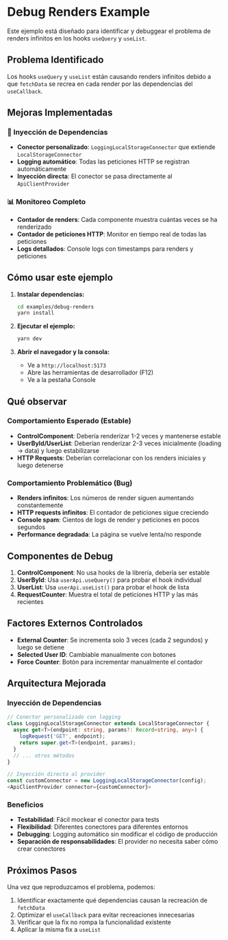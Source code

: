# Debug Renders Example

Este ejemplo está diseñado para identificar y debuggear el problema de renders infinitos en los hooks `useQuery` y `useList`.

## Problema Identificado

Los hooks `useQuery` y `useList` están causando renders infinitos debido a que `fetchData` se recrea en cada render por las dependencias del `useCallback`.

## Mejoras Implementadas

### 🔧 Inyección de Dependencias
- **Conector personalizado**: `LoggingLocalStorageConnector` que extiende `LocalStorageConnector`
- **Logging automático**: Todas las peticiones HTTP se registran automáticamente
- **Inyección directa**: El conector se pasa directamente al `ApiClientProvider`

### 📊 Monitoreo Completo
- **Contador de renders**: Cada componente muestra cuántas veces se ha renderizado
- **Contador de peticiones HTTP**: Monitor en tiempo real de todas las peticiones
- **Logs detallados**: Console logs con timestamps para renders y peticiones

## Cómo usar este ejemplo

1. **Instalar dependencias:**
   ```bash
   cd examples/debug-renders
   yarn install
   ```

2. **Ejecutar el ejemplo:**
   ```bash
   yarn dev
   ```

3. **Abrir el navegador y la consola:**
   - Ve a `http://localhost:5173`
   - Abre las herramientas de desarrollador (F12)
   - Ve a la pestaña Console

## Qué observar

### Comportamiento Esperado (Estable)
- **ControlComponent**: Debería renderizar 1-2 veces y mantenerse estable
- **UserById/UserList**: Deberían renderizar 2-3 veces inicialmente (loading → data) y luego estabilizarse
- **HTTP Requests**: Deberían correlacionar con los renders iniciales y luego detenerse

### Comportamiento Problemático (Bug)
- **Renders infinitos**: Los números de render siguen aumentando constantemente
- **HTTP requests infinitos**: El contador de peticiones sigue creciendo
- **Console spam**: Cientos de logs de render y peticiones en pocos segundos
- **Performance degradada**: La página se vuelve lenta/no responde

## Componentes de Debug

1. **ControlComponent**: No usa hooks de la librería, debería ser estable
2. **UserById**: Usa `userApi.useQuery()` para probar el hook individual
3. **UserList**: Usa `userApi.useList()` para probar el hook de lista
4. **RequestCounter**: Muestra el total de peticiones HTTP y las más recientes

## Factores Externos Controlados

- **External Counter**: Se incrementa solo 3 veces (cada 2 segundos) y luego se detiene
- **Selected User ID**: Cambiable manualmente con botones
- **Force Counter**: Botón para incrementar manualmente el contador

## Arquitectura Mejorada

### Inyección de Dependencias
```typescript
// Conector personalizado con logging
class LoggingLocalStorageConnector extends LocalStorageConnector {
  async get<T>(endpoint: string, params?: Record<string, any>) {
    logRequest('GET', endpoint);
    return super.get<T>(endpoint, params);
  }
  // ... otros métodos
}

// Inyección directa al provider
const customConnector = new LoggingLocalStorageConnector(config);
<ApiClientProvider connector={customConnector}>
```

### Beneficios
- **Testabilidad**: Fácil mockear el conector para tests
- **Flexibilidad**: Diferentes conectores para diferentes entornos
- **Debugging**: Logging automático sin modificar el código de producción
- **Separación de responsabilidades**: El provider no necesita saber cómo crear conectores

## Próximos Pasos

Una vez que reproduzcamos el problema, podemos:
1. Identificar exactamente qué dependencias causan la recreación de `fetchData`
2. Optimizar el `useCallback` para evitar recreaciones innecesarias
3. Verificar que la fix no rompa la funcionalidad existente
4. Aplicar la misma fix a `useList`
